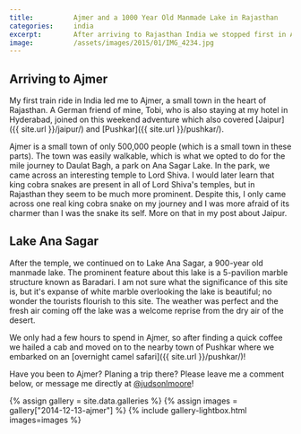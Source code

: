 ```yaml
---
title:			Ajmer and a 1000 Year Old Manmade Lake in Rajasthan
categories:		india
excerpt:		After arriving to Rajasthan India we stopped first in Ajmer to charge our batteries and see one of the world's oldest manmade structures.
image:			/assets/images/2015/01/IMG_4234.jpg
---
```


## Arriving to Ajmer

My first train ride in India led me to Ajmer, a small town in the heart of Rajasthan. A German friend of mine, Tobi, who is also staying at my hotel in Hyderabad, joined on this weekend adventure which also covered [Jaipur]({{ site.url }}/jaipur/) and [Pushkar]({{ site.url }}/pushkar/).

Ajmer is a small town of only 500,000 people (which is a small town in these parts). The town was easily walkable, which is what we opted to do for the mile journey to Daulat Bagh, a park on Ana Sagar Lake. In the park, we came across an interesting temple to Lord Shiva. I would later learn that king cobra snakes are present in all of Lord Shiva's temples, but in Rajasthan they seem to be much more prominent. Despite this, I only came across one real king cobra snake on my journey and I was more afraid of its charmer than I was the snake its self. More on that in my post about Jaipur.

## Lake Ana Sagar

After the temple, we continued on to Lake Ana Sagar, a 900-year old manmade lake. The prominent feature about this lake is a 5-pavilion marble structure known as Baradari. I am not sure what the significance of this site is, but it's expanse of white marble overlooking the lake is beautiful; no wonder the tourists flourish to this site. The weather was perfect and the fresh air coming off the lake was a welcome reprise from the dry air of the desert.

We only had a few hours to spend in Ajmer, so after finding a quick coffee we hailed a cab and moved on to the nearby town of Pushkar where we embarked on an [overnight camel safari]({{ site.url }}/pushkar/)!

Have you been to Ajmer? Planing a trip there? Please leave me a comment below, or message me directly at [@judsonlmoore](https://twitter.com/judsonlmoore)!

{% assign gallery = site.data.galleries %}
{% assign images = gallery["2014-12-13-ajmer"] %}
{% include gallery-lightbox.html images=images %}
